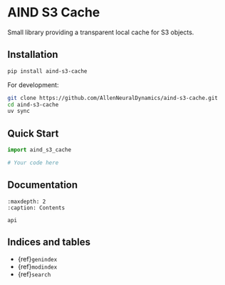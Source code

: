 # AIND S3 Cache

Small library providing a transparent local cache for S3 objects.

## Installation

```bash
pip install aind-s3-cache
```

For development:
```bash
git clone https://github.com/AllenNeuralDynamics/aind-s3-cache.git
cd aind-s3-cache
uv sync
```

## Quick Start

```python
import aind_s3_cache

# Your code here
```

## Documentation

```{toctree}
:maxdepth: 2
:caption: Contents

api
```

## Indices and tables

- {ref}`genindex`
- {ref}`modindex`  
- {ref}`search`